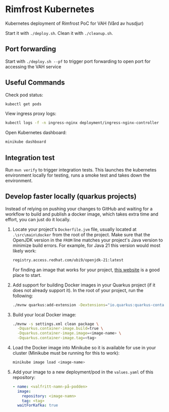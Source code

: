 # Rimfrost Kubernetes

Kubernetes deployment of Rimfrost PoC for VAH (Vård av husdjur)

Start it with `./deploy.sh`.
Clean it with `./cleanup.sh`.

## Port forwarding

Start with `./deploy.sh --pf` to trigger port forwarding to open port for accessing the VAH service

## Useful Commands

Check pod status:

```sh
kubectl get pods
```

View ingress proxy logs:

```sh
kubectl logs -f -n ingress-nginx deployment/ingress-nginx-controller
```

Open Kubernetes dashboard:

```sh
minikube dashboard
```

## Integration test

Run `mvn verify` to trigger integration tests.
This launches the kubernetes environment locally for testing, runs a smoke test and takes down the environment.

## Develop faster locally (quarkus projects)

Instead of relying on pushing your changes to GitHub and waiting for a workflow to build and publish a docker image, which takes extra time and effort, you can just do it locally.

1. Locate your project's `Dockerfile.jvm` file, usually located at `.\src\main\docker` from the root of the project. Make sure that the OpenJDK version in the `FROM` line matches your project's Java version to minimize build errors. For example, for Java 21 this version would most likely work:

    ```dockerfile
    registry.access.redhat.com/ubi9/openjdk-21:latest
    ```

    For finding an image that works for your project, [this website](https://catalog.redhat.com/en/search?searchType=containers) is a good place to start.


2. Add support for building Docker images in your Quarkus project (if it does not already support it). In the root of your project, run the following:

    ```bash
    ./mvnw quarkus:add-extension -Dextensions="io.quarkus:quarkus-container-image-docker"
    ```


3. Build your local Docker image:

    ```bash
    ./mvnw -s settings.xml clean package \
      -Dquarkus.container-image.build=true \
      -Dquarkus.container-image.image=<image-name> \
      -Dquarkus.container-image.tag=<tag>
    ```

4. Load the Docker image into Minikube so it is available for use in your cluster (Minikube must be running for this to work):

    ```bash
    minikube image load <image-name>
    ```

5. Add your image to a new deployment/pod in the `values.yaml` of this repository:

    ```yaml
    - name: <valfritt-namn-på-podden>
      image:
        repository: <image-namn>
        tag: <tag>
      waitForKafka: true
    ```